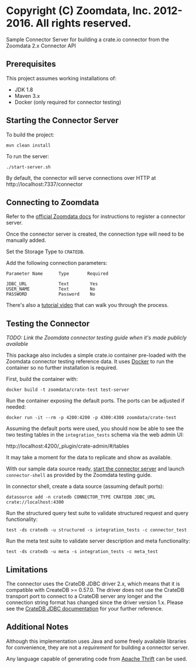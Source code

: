 # Copyright (C) Zoomdata, Inc. 2012-2016. All rights reserved.

Sample Connector Server for building a crate.io connector from the Zoomdata 2.x Connector API

## Prerequisites

This project assumes working installations of:

* JDK 1.8
* Maven 3.x
* Docker (only required for connector testing)

## <a name="starting"></a>Starting the Connector Server

To build the project:

`mvn clean install`

To run the server:

`./start-server.sh`

By default, the connector will serve connections over HTTP at http://localhost:7337/connector

## Connecting to Zoomdata

Refer to the [official Zoomdata docs](http://docs.zoomdata.com/managing-connector-services) for instructions to register a connector server.

Once the connector server is created, the connection type will need to be manually added.

Set the Storage Type to `CRATEDB`.

Add the following connection parameters:

    Parameter Name      Type       Required

    JDBC_URL            Text        Yes
    USER_NAME           Text        No
    PASSWORD            Password    No

There's also a [tutorial video](https://drive.google.com/open?id=0B5hqni4_xCGadGVMek40SDcyTVU) that can walk you through the process.

## Testing the Connector

_TODO: Link the Zoomdata connector testing guide when it's made publicly available_

This package also includes a simple crate.io container pre-loaded with the Zoomdata connector testing reference data. It uses
[Docker](https://www.docker.com/) to run the container so no further installation is required.

First, build the container with:

`docker build -t zoomdata/crate-test test-server`

Run the container exposing the default ports. The ports can be adjusted if needed:

`docker run -it --rm -p 4200:4200 -p 4300:4300 zoomdata/crate-test`

Assuming the default ports were used, you should now be able to see the two testing tables in the `integration_tests` schema via the web admin UI:

http://localhost:4200/_plugin/crate-admin/#/tables

It may take a moment for the data to replicate and show as available.

With our sample data source ready, [start the connector server](#starting) and launch `connector-shell` as provided by the Zoomdata testing guide.

In connector shell, create a data source (assuming default ports):

`datasource add -n cratedb CONNECTOR_TYPE CRATEDB JDBC_URL crate://localhost:4300`

Run the structured query test suite to validate structured request and query functionality:

`test -ds cratedb -u structured -s integration_tests -c connector_test`

Run the meta test suite to validate server description and meta functionality:

`test -ds cratedb -u meta -s integration_tests -c meta_test`

## Limitations

The connector uses the CrateDB JDBC driver 2.x, which means that it is
compatible with CreateDB >= 0.57.0. The driver does not use the CrateDB
transport port to connect to a CrateDB server any longer and the connection
string format has changed since the driver version 1.x. Please see the
[CrateDB JDBC documentation](https://crate.io/docs/reference/jdbc/en/2.1.1/#jdbc-driver-class)
for your further reference.

## Additional Notes

Although this implementation uses Java and some freely available libraries for convenience, they are not a *requirement* for
building a connector server.

Any language capable of generating code from [Apache Thrift](https://thrift.apache.org/) can be used.
